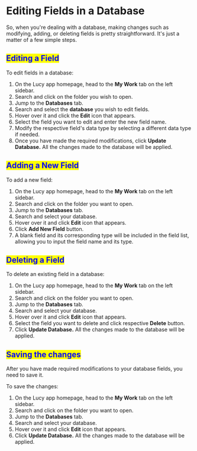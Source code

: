 # Editing Fields in a Database

So, when you're dealing with a database, making changes such as modifying, adding, or deleting fields is pretty straightforward. It's just a matter of a few simple steps.

## <mark style="color:blue;">Editing a Field</mark>

To edit fields in a database:

1. On the Lucy app homepage, head to the **My Work** tab on the left sidebar.
2. Search and click on the folder you wish to open.
3. Jump to the **Databases** tab.
4. Search and select the **database** you wish to edit fields.
5. Hover over it and click the **Edit** icon that appears.
6. Select the field you want to edit and enter the new field name.
7. Modify the respective field's data type by selecting a different data type if needed.
8. Once you have made the required modifications, click **Update Database.** All the changes made to the database will be applied.

## <mark style="color:blue;">Adding a New Field</mark>

To add a new field:

1. On the Lucy app homepage, head to the **My Work** tab on the left sidebar.
2. &#x20;Search and click on the folder you want to open.
3. Jump to the **Databases** tab.
4. Search and select your database.
5. Hover over it and click **Edit** icon that appears.
6. Click **Add New Field** button.
7. A blank field and its corresponding type will be included in the field list, allowing you to input the field name and its type.

## <mark style="color:blue;">Deleting a Field</mark>

To delete an existing field in a database:

1. On the Lucy app homepage, head to the **My Work** tab on the left sidebar.
2. Search and click on the folder you want to open.
3. Jump to the **Databases** tab.
4. Search and select your database.
5. Hover over it and click **Edit** icon that appears.
6. Select the field you want to delete and click respective **Delete** button.
7. Click **Update Database.** All the changes made to the database will be applied.

## &#x20;<mark style="color:blue;">Saving the changes</mark>

After you have made required modifications to your database fields, you need to save it.

To save the changes:

1. On the Lucy app homepage, head to the **My Work** tab on the left sidebar.
2. Search and click on the folder you want to open.
3. Jump to the **Databases** tab.
4. Search and select your database.
5. Hover over it and click **Edit** icon that appears.
6. Click **Update Database.** All the changes made to the database will be applied.
